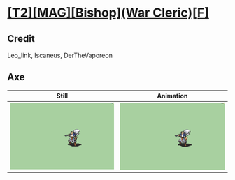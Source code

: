 # [\[T2\]\[MAG\]\[Bishop\]\(War Cleric\)\[F\]](../)

## Credit

Leo_link, Iscaneus, DerTheVaporeon
	
## Axe

| Still | Animation |
| :---: | :-------: |
| ![Axe still](./Axe_000.png) | ![Axe animation](./Axe.gif) |
